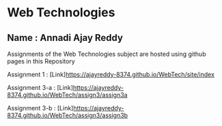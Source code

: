 # Web Technologies

## Name : Annadi Ajay Reddy


Assignments of the Web Technologies subject are hosted using github pages in this Repository


Assignment 1 : [Link]https://ajayreddy-8374.github.io/WebTech/site/index


Assignment 3-a : [Link]https://ajayreddy-8374.github.io/WebTech/assign3/assign3a

Assignment 3-b : [Link]https://ajayreddy-8374.github.io/WebTech/assign3/assign3b
